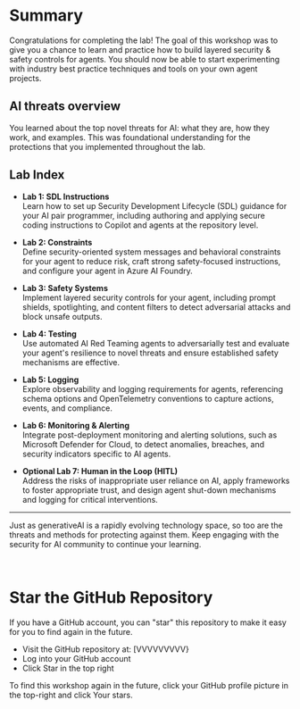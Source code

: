 # Summary

Congratulations for completing the lab! The goal of this workshop was to give you a chance to learn and practice how to build layered security & safety controls for agents. You should now be able to start experimenting with industry best practice techniques and tools on your own agent projects.

## AI threats overview
You learned about the top novel threats for AI: what they are, how they work, and examples. This was foundational understanding for the protections that you implemented throughout the lab.

## Lab Index

- **Lab 1: SDL Instructions**  
  Learn how to set up Security Development Lifecycle (SDL) guidance for your AI pair programmer, including authoring and applying secure coding instructions to Copilot and agents at the repository level.

- **Lab 2: Constraints**  
  Define security-oriented system messages and behavioral constraints for your agent to reduce risk, craft strong safety-focused instructions, and configure your agent in Azure AI Foundry.

- **Lab 3: Safety Systems**  
  Implement layered security controls for your agent, including prompt shields, spotlighting, and content filters to detect adversarial attacks and block unsafe outputs.

- **Lab 4: Testing**  
  Use automated AI Red Teaming agents to adversarially test and evaluate your agent's resilience to novel threats and ensure established safety mechanisms are effective.

- **Lab 5: Logging**  
  Explore observability and logging requirements for agents, referencing schema options and OpenTelemetry conventions to capture actions, events, and compliance.

- **Lab 6: Monitoring & Alerting**  
  Integrate post-deployment monitoring and alerting solutions, such as Microsoft Defender for Cloud, to detect anomalies, breaches, and security indicators specific to AI agents.

- **Optional Lab 7: Human in the Loop (HITL)**  
  Address the risks of inappropriate user reliance on AI, apply frameworks to foster appropriate trust, and design agent shut-down mechanisms and logging for critical interventions.

---

Just as generativeAI is a rapidly evolving technology space, so too are the threats and methods for protecting against them. Keep engaging with the security for AI community to continue your learning.

<br>

# Star the GitHub Repository
If you have a GitHub account, you can "star" this repository to make it easy for you to find again in the future.

- Visit the GitHub repository at: [VVVVVVVVV}
- Log into your GitHub account
- Click Star in the top right
  
To find this workshop again in the future, click your GitHub profile picture in the top-right and click Your stars.


